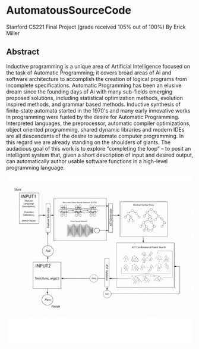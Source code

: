 # AutomatousSourceCode
Stanford CS221 Final Project (grade received 105% out of 100%)
By Erick Miller

## Abstract
Inductive programming is a unique area of Artificial Intelligence focused on the task of Automatic Programming; it covers broad areas of Ai and software architecture to accomplish the creation of logical programs from incomplete specifications. Automatic Programming has been an elusive dream since the founding days of Ai with many sub-fields emerging proposed solutions, including statistical optimization methods, evolution inspired methods, and grammar based methods. Inductive synthesis of finite-state automata started in the 1970's and many early innovative works in programming were fueled by the desire for Automatic Programming. Interpreted languages, the preprocessor, automatic compiler optimizations, object oriented programming, shared dynamic libraries and modern IDEs are all descendants of the desire to automate computer programming. In this regard we are already standing on the shoulders of giants. The audacious goal of this work is to explore “completing the loop” – to posit an intelligent system that, given a short description of input and desired output, can automatically author usable software functions in a high-level programming language.

![Diagram To Accompany Explanation of Recurrent Model / Algorithm](https://github.com/erickmiller/AutomatousSourceCode/blob/master/asc.png)
